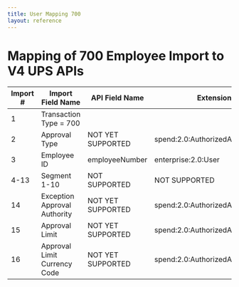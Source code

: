 ```yaml
---
title: User Mapping 700
layout: reference
---
```

# Mapping of 700 Employee Import to V4 UPS APIs

Import #|Import Field Name|API Field Name|Extension
---|---|---|---
1|Transaction Type = 700||
2|Approval Type|NOT YET SUPPORTED|spend:2.0:AuthorizedApproverLimit
3|Employee ID|employeeNumber|enterprise:2.0:User
4-13|Segment 1-10|NOT SUPPORTED| NOT SUPPORTED
14|Exception Approval Authority|NOT YET SUPPORTED|spend:2.0:AuthorizedApproverLimit
15|Approval Limit|NOT YET SUPPORTED|spend:2.0:AuthorizedApproverLimit
16|Approval Limit Currency Code|NOT YET SUPPORTED|spend:2.0:AuthorizedApproverLimit
